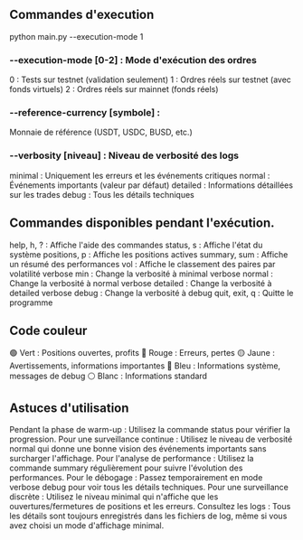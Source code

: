 ## Commandes d'execution

python main.py --execution-mode 1

### --execution-mode [0-2] : Mode d'exécution des ordres
0 : Tests sur testnet (validation seulement)
1 : Ordres réels sur testnet (avec fonds virtuels)
2 : Ordres réels sur mainnet (fonds réels)


### --reference-currency [symbole] : 
Monnaie de référence (USDT, USDC, BUSD, etc.)

### --verbosity [niveau] : Niveau de verbosité des logs
minimal : Uniquement les erreurs et les événements critiques
normal : Événements importants (valeur par défaut)
detailed : Informations détaillées sur les trades
debug : Tous les détails techniques


## Commandes disponibles pendant l'exécution.
help, h, ? : Affiche l'aide des commandes
status, s : Affiche l'état du système
positions, p : Affiche les positions actives
summary, sum : Affiche un résumé des performances
vol : Affiche le classement des paires par volatilité
verbose min : Change la verbosité à minimal
verbose normal : Change la verbosité à normal
verbose detailed : Change la verbosité à detailed
verbose debug : Change la verbosité à debug
quit, exit, q : Quitte le programme


## Code couleur
🟢 Vert : Positions ouvertes, profits
🔴 Rouge : Erreurs, pertes
🟡 Jaune : Avertissements, informations importantes
🔵 Bleu : Informations système, messages de debug
⚪ Blanc : Informations standard

## Astuces d'utilisation

Pendant la phase de warm-up : Utilisez la commande status pour vérifier la progression.
Pour une surveillance continue : Utilisez le niveau de verbosité normal qui donne une bonne vision des événements importants sans surcharger l'affichage.
Pour l'analyse de performance : Utilisez la commande summary régulièrement pour suivre l'évolution des performances.
Pour le débogage : Passez temporairement en mode verbose debug pour voir tous les détails techniques.
Pour une surveillance discrète : Utilisez le niveau minimal qui n'affiche que les ouvertures/fermetures de positions et les erreurs.
Consultez les logs : Tous les détails sont toujours enregistrés dans les fichiers de log, même si vous avez choisi un mode d'affichage minimal.